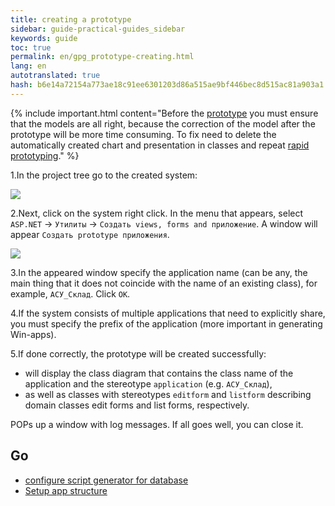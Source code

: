 ```yaml
--- 
title: creating a prototype 
sidebar: guide-practical-guides_sidebar 
keywords: guide 
toc: true 
permalink: en/gpg_prototype-creating.html 
lang: en 
autotranslated: true 
hash: b6e14a72154a773ae18c91ee6301203d86a515ae9bf446bec8d515ac81a903a1 
--- 
```


{% include important.html content="Before the [prototype](fd_prototype-creation.html) you must ensure that the models are all right, because the correction of the model after the prototype will be more time consuming. 
To fix need to delete the automatically created chart and presentation in classes and repeat [rapid prototyping](fd_using-quick-prototyping.html)." %} 

1.In the project tree go to the created system: 

![](/images/pages/guides/flexberry-aspnet/system.png) 

2.Next, click on the system right click. In the menu that appears, select `ASP.NET` -> `Утилиты` -> `Создать views, forms and приложение`. A window will appear `Создать prototype приложения`. 

![](/images/pages/guides/flexberry-aspnet/create-prototype.jpg) 

3.In the appeared window specify the application name (can be any, the main thing that it does not coincide with the name of an existing class), for example, `АСУ_Склад`. Click `OK`. 

4.If the system consists of multiple applications that need to explicitly share, you must specify the prefix of the application (more important in generating Win-apps). 

5.If done correctly, the prototype will be created successfully: 

* will display the class diagram that contains the class name of the application and the stereotype `application` (e.g. `АСУ_Склад`), 
* as well as classes with stereotypes `editform` and `listform` describing domain classes edit forms and list forms, respectively. 

POPs up a window with log messages. If all goes well, you can close it. 

## Go 

* <i class="fa fa-arrow-left" aria-hidden="true"></i> [configure script generator for database](gpg_configuring-script-generator-db.html) 
* [Setup app structure](gpg_configuring-application-structure.html) <i class="fa fa-arrow-right" aria-hidden="true"></i> 



